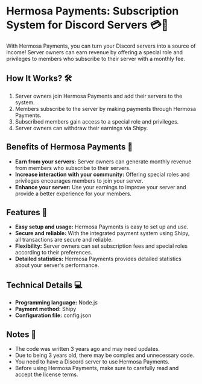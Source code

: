 # Hermosa Payments: Subscription System for Discord Servers 💳💬

With Hermosa Payments, you can turn your Discord servers into a source of income! Server owners can earn revenue by offering a special role and privileges to members who subscribe to their server with a monthly fee.

## How It Works? 🛠️

1. Server owners join Hermosa Payments and add their servers to the system.
2. Members subscribe to the server by making payments through Hermosa Payments.
3. Subscribed members gain access to a special role and privileges.
4. Server owners can withdraw their earnings via Shipy.

## Benefits of Hermosa Payments 🚀

- **Earn from your servers:** Server owners can generate monthly revenue from members who subscribe to their servers.
- **Increase interaction with your community:** Offering special roles and privileges encourages members to join your server.
- **Enhance your server:** Use your earnings to improve your server and provide a better experience for your members.

## Features 🎉

- **Easy setup and usage:** Hermosa Payments is easy to set up and use.
- **Secure and reliable:** With the integrated payment system using Shipy, all transactions are secure and reliable.
- **Flexibility:** Server owners can set subscription fees and special roles according to their preferences.
- **Detailed statistics:** Hermosa Payments provides detailed statistics about your server's performance.

## Technical Details 💻

- **Programming language:** Node.js
- **Payment method:** Shipy
- **Configuration file:** config.json

## Notes 📝

- The code was written 3 years ago and may need updates.
- Due to being 3 years old, there may be complex and unnecessary code.
- You need to have a Discord server to use Hermosa Payments.
- Before using Hermosa Payments, make sure to carefully read and accept the license terms.
